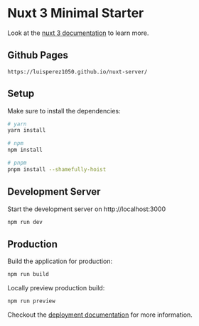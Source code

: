# Nuxt 3 Minimal Starter

Look at the [nuxt 3 documentation](https://v3.nuxtjs.org) to learn more.

## Github Pages
```
https://luisperez1050.github.io/nuxt-server/
```

## Setup

Make sure to install the dependencies:

```bash
# yarn
yarn install

# npm
npm install

# pnpm
pnpm install --shamefully-hoist
```

## Development Server

Start the development server on http://localhost:3000

```bash
npm run dev
```

## Production

Build the application for production:

```bash
npm run build
```

Locally preview production build:

```bash
npm run preview
```

Checkout the [deployment documentation](https://v3.nuxtjs.org/guide/deploy/presets) for more information.
